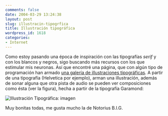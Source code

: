 ```yaml
---
comments: false
date: 2004-03-29 13:24:38
layout: post
slug: illustracin-tipogrfica
title: Illustración tipográfica
wordpress_id: 1618
categories:
- Internet
---
```


Como estoy pasando una época de inspiración con las tipografías _serif_ y con los blancos y negros, sigo buscando más recursos con los que estimular mis neuronas. Así que encontré una página, que con algún tipo de programación han armado [una galería de illustraciones tipográficas](http://www.ni9e.com). A partir de una tipografía (Helvetica por ejemplo), arman una illustración, además de sonar alguna que otra pista de audio se pueden ver composiciones como ésta (ver la figura), hecha a partir de la tipografía Garamond:





![Illustración Tipográfica: imagen](http://www.minid.net/images/tipo-art.png)





Muy bonitas todas, me gusta mucho la de Notorius B.I.G.




 
